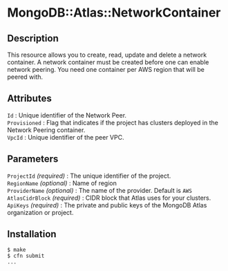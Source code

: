 # MongoDB::Atlas::NetworkContainer

## Description
This resource allows you to create, read, update and delete a network container. A network container must be created before one can enable network peering. You need one container per AWS region that will be peered with.
## Attributes
`Id` : Unique identifier of the Network Peer.<br>
`Provisioned` : Flag that indicates if the project has clusters deployed in the Network Peering container.<br>
`VpcId` : Unique identifier of the peer VPC.<br>

## Parameters
`ProjectId` *(required)* : The unique identifier of the project.<br>
`RegionName` *(optional)* : Name of region<br>
`ProviderName` *(optional)* : The name of the provider. Default is `AWS`<br>
`AtlasCidrBlock` *(required)* : CIDR block that Atlas uses for your clusters.<br>
`ApiKeys` *(required)* : The private and public keys of the MongoDB Atlas organization or project.<br>

## Installation
    $ make
    $ cfn submit
    ...